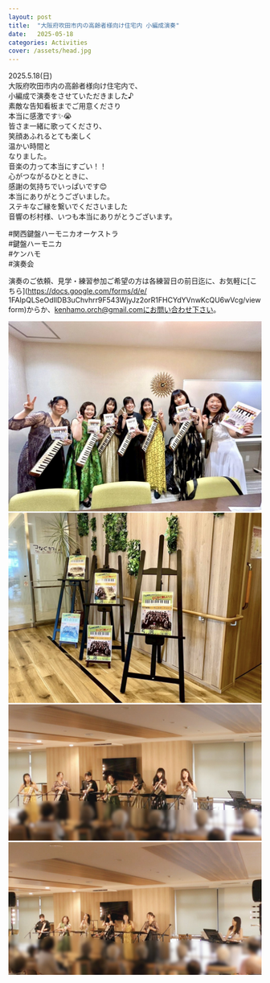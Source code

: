 ```yaml
---
layout: post
title:  "大阪府吹田市内の高齢者様向け住宅内 小編成演奏"  
date:   2025-05-18 
categories: Activities
cover: /assets/head.jpg
---
```

  
2025.5.18(日)  
大阪府吹田市内の高齢者様向け住宅内で、  
小編成で演奏をさせていただきました♪  
素敵な告知看板までご用意くださり  
本当に感激です✨😭  
皆さま一緒に歌ってくださり、  
笑顔あふれるとても楽しく  
温かい時間と  
なりました。  
音楽の力って本当にすごい！！  
心がつながるひとときに、  
感謝の気持ちでいっぱいです😊  
本当にありがとうございました。  
ステキなご縁を繋いでくださいました  
音響の杉村様、いつも本当にありがとうございます。  
  
#関西鍵盤ハーモニカオーケストラ  
#鍵盤ハーモニカ  
#ケンハモ  
#演奏会  
      
演奏のご依頼、見学・練習参加ご希望の方は各練習日の前日迄に、お気軽に[こちら](https://docs.google.com/forms/d/e/  1FAIpQLSeOdIlDB3uChvhrr9F543WjyJz2orR1FHCYdYVnwKcQU6wVcg/viewform)からか、kenhamo.orch@gmail.comにお問い合わせ下さい。 
  
<img border="0" src="/assets/20250518-1.jpg">  
<img border="0" src="/assets/20250518-2.jpg">  
<img border="0" src="/assets/20250518-3.jpg">  
<img border="0" src="/assets/20250518-4.jpg">  

